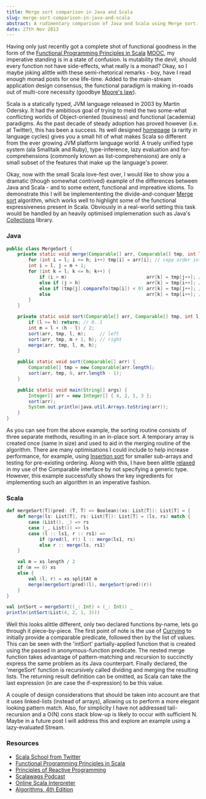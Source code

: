 ```yaml
---
title: Merge sort comparison in Java and Scala
slug: merge-sort-comparison-in-java-and-scala
abstract: A rudimentary comparison of Java and Scala using Merge sort.
date: 27th Nov 2013
---
```


Having only just recently got a complete shot of functional goodness in the form of the [Functional Programming Principles in Scala](http://www.coursera.org/course/progfun) [MOOC](http://en.wikipedia.org/wiki/Massive_open_online_course), my imperative standing is in a state of confusion.
Is mutability the devil, should every function not have side-effects, what really is a monad?
Okay, so I maybe joking alittle with these semi-rhetorical remarks - boy, have I read enough monad posts for one life-time.
Added to the main-stream application design consensus, the functional paradigm is making in-roads out of multi-core necessity (goodbye [Moore's law](http://en.wikipedia.org/wiki/Moore's_law)).

Scala is a statically typed, JVM language released in 2003 by Martin Odersky.
It had the ambitious goal of trying to meld the two some-what conflicting worlds of Object-oriented (business) and functional (academia) paradigms.
As the past decade of steady adoption has proved however (i.e. at Twitter), this has been a success.
Its well designed [homepage](http://www.scala-lang.org/) (a rarity in language cycles) gives you a small hit of what makes Scala so different from the ever growing JVM platform language world.
A truely unified type system (ala Smalltalk and Ruby), type-inference, lazy evaluation and for-comprehensions (commonly known as list-comprehensions) are only a small subset of the features that make up the language's power.

Okay, now with the small Scala love-fest over, I would like to show you a dramatic (though somewhat contrived) example of the differences between Java and Scala - and to some extent, functional and impreative idioms.
To demonstrate this I will be implemententing the divide-and-conquer [Merge sort](http://en.wikipedia.org/wiki/Merge_sort) algorithm, which works well to highlight some of the functional expressiveness present in Scala.
Obviously in a real-world setting this task would be handled by an heavily optimised implemenation such as Java's [Collections](http://docs.oracle.com/javase/7/docs/api/java/util/Collections.html) library.

### Java

~~~ .java
public class MergeSort {
    private static void merge(Comparable[] arr, Comparable[] tmp, int l, int m, int h) {
        for (int i = l; i <= h; i++) tmp[i] = arr[i]; // copy order into temp array
        int i = l, j = m + 1;
        for (int k = l; k <= h; k++) {
            if (i > m)                             arr[k] = tmp[j++]; // left complete
            else if (j > h)                        arr[k] = tmp[i++]; // right complete
            else if (tmp[j].compareTo(tmp[i]) < 0) arr[k] = tmp[j++]; // right < left
            else                                   arr[k] = tmp[i++]; // left < right
        }
    }

    private static void sort(Comparable[] arr, Comparable[] tmp, int l, int h) {
        if (l >= h) return; // 0..1
        int m = l + (h - l) / 2;
        sort(arr, tmp, l, m);     // left
        sort(arr, tmp, m + 1, h); // right
        merge(arr, tmp, l, m, h);
    }

    public static void sort(Comparable[] arr) {
        Comparable[] tmp = new Comparable[arr.length];
        sort(arr, tmp, 0, arr.length - 1);
    }

    public static void main(String[] args) {
        Integer[] arr = new Integer[] { 4, 2, 1, 3 };
        sort(arr);
        System.out.println(java.util.Arrays.toString(arr));
    }
}
~~~

As you can see from the above example, the sorting routine consists of three separate methods, resulting in an in-place sort.
A temporary array is created once (same in size) and used to aid in the merging routine of the algorithm.
There are many optimisations I could include to help increase performance, for example, using [Insertion sort](http://en.wikipedia.org/wiki/Insertion_sort) for smaller sub-arrays and testing for pre-existing ordering.
Along with this, I have been alittle [relaxed](http://stackoverflow.com/questions/4830400/java-unchecked-call-to-comparetot-as-a-member-of-the-raw-type-java-lang-compa) in my use of the Comparable interface by not specifying a generic type.
However, this example successfully shows the key ingredients for implementing such an algorithm in an imperative fashion.

### Scala

~~~ .scala
def mergeSort[T](pred: (T, T) => Boolean)(xs: List[T]): List[T] = {
    def merge(ls: List[T], rs: List[T]): List[T] = (ls, rs) match {
        case (List(), _) => rs
        case (_, List()) => ls
        case (l :: ls1, r :: rs1) =>
            if (pred(l, r)) l :: merge(ls1, rs)
            else r :: merge(ls, rs1)
    }

    val m = xs.length / 2
    if (m == 0) xs
    else {
        val (l, r) = xs splitAt m
        merge(mergeSort(pred)(l), mergeSort(pred)(r))
    }
}

val intSort = mergeSort((_: Int) < (_: Int)) _
println(intSort(List(4, 2, 1, 3)))
~~~

Well this looks alittle different, only two declared functions by-name, lets go through it piece-by-piece.
The first point of note is the use of [Currying](http://en.wikipedia.org/wiki/Currying) to initially provide a comparable predicate, followed then by the list of values.
This can be seen with the 'intSort' partially-applied function that is created using the passed in anonymous-function predicate.
The nested merge function takes advantage of pattern-matching and recursion to succinctly express the same problem as its Java counterpart.
Finally declared, the 'mergeSort' function is recursively called dividing and merging the resulting lists.
The returning result definition can be omitted, as Scala can take the last expression (in are case the if-expression) to be this value.

A couple of design considerations that should be taken into account are that it uses linked-lists (instead of arrays), allowing us to perform a more elegant looking pattern match.
Also, for simplicity I have not addressed tail-recursion and a O(N) cons stack blow-up is likely to occur with sufficient N.
Maybe in a future post I will address this and explore an example using a lazy-evaluated Stream.

### Resources

- [Scala School from Twitter](http://twitter.github.io/scala_school/)
- [Functional Programming Principles in Scala](http://www.coursera.org/course/progfun)
- [Principles of Reactive Programming](http://www.coursera.org/course/reactive)
- [Scalawags Podcast](http://www.scalawags.tv/)
- [Online Scala Interpreter](http://www.simplyscala.com/)
- [Algorithms, 4th Edition](http://algs4.cs.princeton.edu/home/)